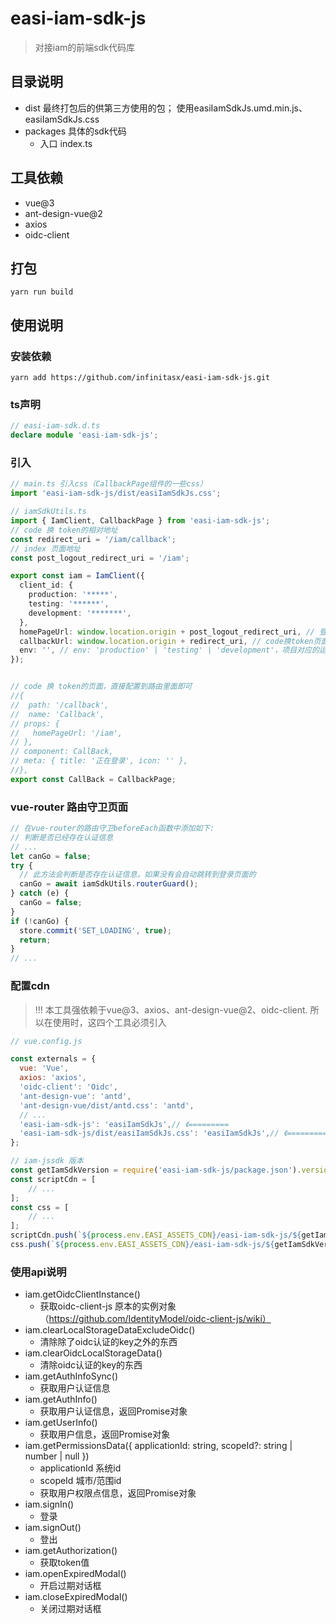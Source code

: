 # easi-iam-sdk-js
> 对接iam的前端sdk代码库

## 目录说明
- dist 最终打包后的供第三方使用的包； 使用easiIamSdkJs.umd.min.js、easiIamSdkJs.css
- packages 具体的sdk代码
    - 入口 index.ts
  
## 工具依赖
- vue@3
- ant-design-vue@2
- axios
- oidc-client

## 打包
```
yarn run build
```

## 使用说明
### 安装依赖
```text
yarn add https://github.com/infinitasx/easi-iam-sdk-js.git
```
### ts声明
```ts
// easi-iam-sdk.d.ts
declare module 'easi-iam-sdk-js';
```
### 引入
```ts
// main.ts 引入css（CallbackPage组件的一些css）
import 'easi-iam-sdk-js/dist/easiIamSdkJs.css';

// iamSdkUtils.ts
import { IamClient, CallbackPage } from 'easi-iam-sdk-js';
// code 换 token的相对地址
const redirect_uri = '/iam/callback';
// index 页面地址
const post_logout_redirect_uri = '/iam';

export const iam = IamClient({
  client_id: {
    production: '*****',
    testing: '******',
    development: '*******',
  },
  homePageUrl: window.location.origin + post_logout_redirect_uri, // 登录成功后跳转的主页
  callbackUrl: window.location.origin + redirect_uri, // code换token页面
  env: '', // env: 'production' | 'testing' | 'development'，项目对应的运行环境
});


// code 换 token的页面，直接配置到路由里面即可
//{
//  path: '/callback',
//  name: 'Callback',
// props: {
//   homePageUrl: '/iam',
// },
// component: CallBack,
// meta: { title: '正在登录', icon: '' },
//},
export const CallBack = CallbackPage;
```

### vue-router 路由守卫页面
```ts
// 在vue-router的路由守卫beforeEach函数中添加如下:
// 判断是否已经存在认证信息
// ...
let canGo = false;
try {
  // 此方法会判断是否存在认证信息，如果没有会自动跳转到登录页面的  
  canGo = await iamSdkUtils.routerGuard();
} catch (e) {
  canGo = false;
}
if (!canGo) {
  store.commit('SET_LOADING', true);
  return;
}
// ...
```

### 配置cdn
> !!! 本工具强依赖于vue@3、axios、ant-design-vue@2、oidc-client.
> 所以在使用时，这四个工具必须引入
```js
// vue.config.js

const externals = {
  vue: 'Vue',
  axios: 'axios',
  'oidc-client': 'Oidc',
  'ant-design-vue': 'antd',
  'ant-design-vue/dist/antd.css': 'antd',
  // ... 
  'easi-iam-sdk-js': 'easiIamSdkJs',// 《=========
  'easi-iam-sdk-js/dist/easiIamSdkJs.css': 'easiIamSdkJs',// 《=========
};

// iam-jssdk 版本
const getIamSdkVersion = require('easi-iam-sdk-js/package.json').version;
const scriptCdn = [
    // ...
];
const css = [
    // ...
];
scriptCdn.push(`${process.env.EASI_ASSETS_CDN}/easi-iam-sdk-js/${getIamSdkVersion}/easiIamSdkJs.umd.min.js`)
css.push(`${process.env.EASI_ASSETS_CDN}/easi-iam-sdk-js/${getIamSdkVersion}/easiIamSdkJs.css`);
```

### 使用api说明
- iam.getOidcClientInstance()
  - 获取oidc-client-js 原本的实例对象（https://github.com/IdentityModel/oidc-client-js/wiki）
- iam.clearLocalStorageDataExcludeOidc() 
  - 清除除了oidc认证的key之外的东西
- iam.clearOidcLocalStorageData()
  - 清除oidc认证的key的东西
- iam.getAuthInfoSync()
  - 获取用户认证信息
- iam.getAuthInfo()
  - 获取用户认证信息，返回Promise对象
- iam.getUserInfo()
  - 获取用户信息，返回Promise对象
- iam.getPermissionsData({ applicationId: string, scopeId?: string | number | null })
  - applicationId 系统id
  - scopeId 城市/范围id  
  - 获取用户权限点信息，返回Promise对象
- iam.signIn()
  - 登录
- iam.signOut()
  - 登出
- iam.getAuthorization()
  - 获取token值
- iam.openExpiredModal()
  - 开启过期对话框
- iam.closeExpiredModal()
  - 关闭过期对话框
